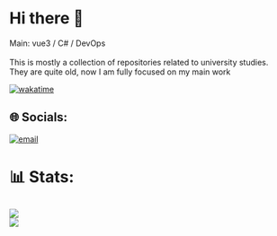 # Hi there 👋
Main: vue3 / C# / DevOps<br><br>This is mostly a collection of repositories related to university studies. <br>They are quite old, now I am fully focused on my main work

[![wakatime](https://wakatime.com/badge/user/fac309f1-20b7-4d5d-b9d8-ecf864594486.svg)](https://wakatime.com/@fac309f1-20b7-4d5d-b9d8-ecf864594486)
## 🌐 Socials:
[![email](https://img.shields.io/badge/Email-D14836?logo=gmail&logoColor=white)](mailto:nelunull@gmail.com) 

# 📊 Stats:
![](https://github-readme-stats.vercel.app/api?username=NeluQi&theme=dark&hide_border=false&include_all_commits=true&count_private=true)<br/>
<a href="https://wakatime.com"><img src="https://wakatime.com/share/@Nelu/391d62de-8b05-401e-869c-1d0c43573452.png" /></a>
---


